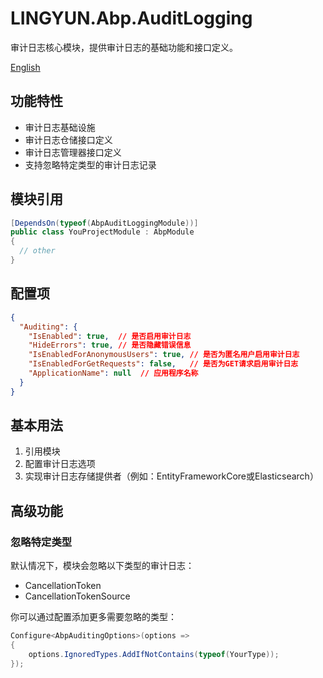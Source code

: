 # LINGYUN.Abp.AuditLogging

审计日志核心模块，提供审计日志的基础功能和接口定义。

[English](./README.EN.md)

## 功能特性

* 审计日志基础设施
* 审计日志仓储接口定义
* 审计日志管理器接口定义
* 支持忽略特定类型的审计日志记录

## 模块引用

```csharp
[DependsOn(typeof(AbpAuditLoggingModule))]
public class YouProjectModule : AbpModule
{
  // other
}
```

## 配置项

```json
{
  "Auditing": {
    "IsEnabled": true,  // 是否启用审计日志
    "HideErrors": true, // 是否隐藏错误信息
    "IsEnabledForAnonymousUsers": true, // 是否为匿名用户启用审计日志
    "IsEnabledForGetRequests": false,   // 是否为GET请求启用审计日志
    "ApplicationName": null  // 应用程序名称
  }
}
```

## 基本用法

1. 引用模块
2. 配置审计日志选项
3. 实现审计日志存储提供者（例如：EntityFrameworkCore或Elasticsearch）

## 高级功能

### 忽略特定类型

默认情况下，模块会忽略以下类型的审计日志：
* CancellationToken
* CancellationTokenSource

你可以通过配置添加更多需要忽略的类型：

```csharp
Configure<AbpAuditingOptions>(options =>
{
    options.IgnoredTypes.AddIfNotContains(typeof(YourType));
});
```
